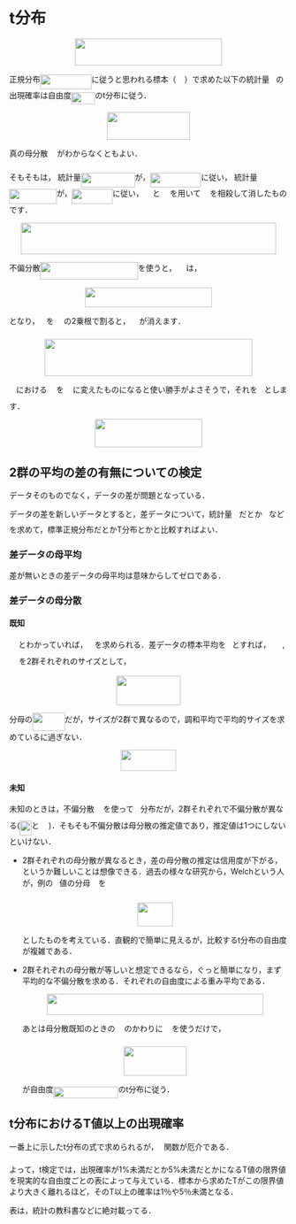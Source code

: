 # t分布

<p align="center"><img src="/Reference/tex/7c11f42c90963c6b068f8915322af808.svg?invert_in_darkmode&sanitize=true" align=middle width=266.38876274999996pt height=48.91996725pt/></p>

正規分布<img src="/Reference/tex/49e2504c237adb72fc934512fbae2005.svg?invert_in_darkmode&sanitize=true" align=middle width=92.62765709999998pt height=26.76175259999998pt/>に従うと思われる標本（<img src="/Reference/tex/f9c4988898e7f532b9f826a75014ed3c.svg?invert_in_darkmode&sanitize=true" align=middle width=14.99998994999999pt height=22.465723500000017pt/>）で求めた以下の統計量<img src="/Reference/tex/2f118ee06d05f3c2d98361d9c30e38ce.svg?invert_in_darkmode&sanitize=true" align=middle width=11.889314249999991pt height=22.465723500000017pt/>の出現確率は自由度<img src="/Reference/tex/e35caf405a5e9b4afd75a0d338c4dc12.svg?invert_in_darkmode&sanitize=true" align=middle width=43.31036984999999pt height=22.465723500000017pt/>のt分布に従う．

<p align="center"><img src="/Reference/tex/f8257b4d90e6e99f33940ae822357837.svg?invert_in_darkmode&sanitize=true" align=middle width=149.90800604999998pt height=49.14819195pt/></p>

真の母分散<img src="/Reference/tex/e6718aa5499c31af3ff15c3c594a7854.svg?invert_in_darkmode&sanitize=true" align=middle width=16.535428799999988pt height=26.76175259999998pt/>がわからなくともよい．

そもそもは，
統計量<img src="/Reference/tex/22928e49ee99611f3fdc7c6bfd4b86a2.svg?invert_in_darkmode&sanitize=true" align=middle width=97.84430699999999pt height=26.76175259999998pt/>が，<img src="/Reference/tex/49e2504c237adb72fc934512fbae2005.svg?invert_in_darkmode&sanitize=true" align=middle width=92.62765709999998pt height=26.76175259999998pt/>に従い，
統計量<img src="/Reference/tex/62e0782b4c77a5b0b3c27bdce55e6ca2.svg?invert_in_darkmode&sanitize=true" align=middle width=86.04448874999999pt height=26.76175259999998pt/>が，<img src="/Reference/tex/691c3f56fb94d0e9aaa6ad24fd35a041.svg?invert_in_darkmode&sanitize=true" align=middle width=73.7556171pt height=26.76175259999998pt/>に従い，
<img src="/Reference/tex/5b51bd2e6f329245d425b8002d7cf942.svg?invert_in_darkmode&sanitize=true" align=middle width=12.397274999999992pt height=22.465723500000017pt/>と<img src="/Reference/tex/84c95f91a742c9ceb460a83f9b5090bf.svg?invert_in_darkmode&sanitize=true" align=middle width=17.80826024999999pt height=22.465723500000017pt/>を用いて<img src="/Reference/tex/e6718aa5499c31af3ff15c3c594a7854.svg?invert_in_darkmode&sanitize=true" align=middle width=16.535428799999988pt height=26.76175259999998pt/>を相殺して消したものです．

<p align="center"><img src="/Reference/tex/e1fe9a43e027dda4cddd31c5c430b022.svg?invert_in_darkmode&sanitize=true" align=middle width=461.94883515pt height=56.84951415pt/></p>

不偏分散<img src="/Reference/tex/8fd627482c3317950ad778517d544d4f.svg?invert_in_darkmode&sanitize=true" align=middle width=177.0201741pt height=32.256008400000006pt/>を使うと，<img src="/Reference/tex/84c95f91a742c9ceb460a83f9b5090bf.svg?invert_in_darkmode&sanitize=true" align=middle width=17.80826024999999pt height=22.465723500000017pt/>は，

<p align="center"><img src="/Reference/tex/13ee34aafe8b40fd1defc91ccb714431.svg?invert_in_darkmode&sanitize=true" align=middle width=229.23583485pt height=35.77743345pt/></p>

となり，<img src="/Reference/tex/5b51bd2e6f329245d425b8002d7cf942.svg?invert_in_darkmode&sanitize=true" align=middle width=12.397274999999992pt height=22.465723500000017pt/>を<img src="/Reference/tex/84c95f91a742c9ceb460a83f9b5090bf.svg?invert_in_darkmode&sanitize=true" align=middle width=17.80826024999999pt height=22.465723500000017pt/>の2乗根で割ると，<img src="/Reference/tex/e6718aa5499c31af3ff15c3c594a7854.svg?invert_in_darkmode&sanitize=true" align=middle width=16.535428799999988pt height=26.76175259999998pt/>が消えます．
<p align="center"><img src="/Reference/tex/296fca80c98c225ff5d6815d5612f926.svg?invert_in_darkmode&sanitize=true" align=middle width=376.15823355pt height=67.45395359999999pt/></p>

<img src="/Reference/tex/5b51bd2e6f329245d425b8002d7cf942.svg?invert_in_darkmode&sanitize=true" align=middle width=12.397274999999992pt height=22.465723500000017pt/>における<img src="/Reference/tex/e6718aa5499c31af3ff15c3c594a7854.svg?invert_in_darkmode&sanitize=true" align=middle width=16.535428799999988pt height=26.76175259999998pt/>を<img src="/Reference/tex/55ab6111c6bbe722ee25eb4469ce9c7a.svg?invert_in_darkmode&sanitize=true" align=middle width=15.96281939999999pt height=26.76175259999998pt/>に変えたものになると使い勝手がよさそうで，それを<img src="/Reference/tex/2f118ee06d05f3c2d98361d9c30e38ce.svg?invert_in_darkmode&sanitize=true" align=middle width=11.889314249999991pt height=22.465723500000017pt/>とします．

<p align="center"><img src="/Reference/tex/c163c5ec7dd63908cc7c118ff76a8ef2.svg?invert_in_darkmode&sanitize=true" align=middle width=193.4945562pt height=50.79200279999999pt/></p>

## 2群の平均の差の有無についての検定

データそのものでなく，データの差が問題となっている．

データの差を新しいデータとすると，差データについて，統計量<img src="/Reference/tex/5b51bd2e6f329245d425b8002d7cf942.svg?invert_in_darkmode&sanitize=true" align=middle width=12.397274999999992pt height=22.465723500000017pt/>だとか<img src="/Reference/tex/2f118ee06d05f3c2d98361d9c30e38ce.svg?invert_in_darkmode&sanitize=true" align=middle width=11.889314249999991pt height=22.465723500000017pt/>などを求めて，標準正規分布だとかT分布とかと比較すればよい．

### 差データの母平均

差が無いときの差データの母平均は意味からしてゼロである．

### 差データの母分散

#### 既知

<img src="/Reference/tex/e6718aa5499c31af3ff15c3c594a7854.svg?invert_in_darkmode&sanitize=true" align=middle width=16.535428799999988pt height=26.76175259999998pt/>とわかっていれば，<img src="/Reference/tex/5b51bd2e6f329245d425b8002d7cf942.svg?invert_in_darkmode&sanitize=true" align=middle width=12.397274999999992pt height=22.465723500000017pt/>を求められる．差データの標本平均を<img src="/Reference/tex/51b214a4897c4cd9a7950ece6142017b.svg?invert_in_darkmode&sanitize=true" align=middle width=11.12740034999999pt height=27.342470100000007pt/>とすれば，<img src="/Reference/tex/39551c4a887ee2b0b58e0b8050b547e9.svg?invert_in_darkmode&sanitize=true" align=middle width=21.53172614999999pt height=14.15524440000002pt/>,<img src="/Reference/tex/a36a1e0b007884ba84d6355b48c564b5.svg?invert_in_darkmode&sanitize=true" align=middle width=17.56674314999999pt height=14.15524440000002pt/>を2群それぞれのサイズとして，

<p align="center"><img src="/Reference/tex/dd028cec26cd68b44f9b109076b37d85.svg?invert_in_darkmode&sanitize=true" align=middle width=115.28922899999999pt height=53.23037444999999pt/></p>

分母の<img src="/Reference/tex/584a151c2aa11eafd7d33c27f79ea1e5.svg?invert_in_darkmode&sanitize=true" align=middle width=58.61816235pt height=33.45973289999998pt/>だが，サイズが2群で異なるので，調和平均で平均的サイズを求めているに過ぎない．

<p align="center"><img src="/Reference/tex/b9def59114f45aa1195604daa23850f7.svg?invert_in_darkmode&sanitize=true" align=middle width=100.50838544999999pt height=37.6933392pt/></p>

#### 未知

未知のときは，不偏分散<img src="/Reference/tex/55ab6111c6bbe722ee25eb4469ce9c7a.svg?invert_in_darkmode&sanitize=true" align=middle width=15.96281939999999pt height=26.76175259999998pt/>を使って<img src="/Reference/tex/2f118ee06d05f3c2d98361d9c30e38ce.svg?invert_in_darkmode&sanitize=true" align=middle width=11.889314249999991pt height=22.465723500000017pt/>分布だが，2群それぞれで不偏分散が異なる(<img src="/Reference/tex/08017d0decc3c59b42243039f5e6ae67.svg?invert_in_darkmode&sanitize=true" align=middle width=21.07512329999999pt height=26.76175259999998pt/>と<img src="/Reference/tex/0f9cc962e464666c850fe243e7627e71.svg?invert_in_darkmode&sanitize=true" align=middle width=17.110140299999987pt height=26.76175259999998pt/>)．そもそも不偏分散は母分散の推定値であり，推定値は1つにしないといけない．

* 2群それぞれの母分散が異なるとき，差の母分散の推定は信用度が下がる，
  というか難しいことは想像できる．過去の様々な研究から，Welchという人が，例の<img src="/Reference/tex/2f118ee06d05f3c2d98361d9c30e38ce.svg?invert_in_darkmode&sanitize=true" align=middle width=11.889314249999991pt height=22.465723500000017pt/>値の分母<img src="/Reference/tex/4b2eb1a6d2e809bf8f55112f602cae56.svg?invert_in_darkmode&sanitize=true" align=middle width=14.187764249999999pt height=33.45973289999998pt/>を
  
  <p align="center"><img src="/Reference/tex/0faf2e8b7b3f5ca67ca8a1ba2b152e7d.svg?invert_in_darkmode&sanitize=true" align=middle width=64.77868319999999pt height=42.663701849999995pt/></p>
  
  としたものを考えている．直観的で簡単に見えるが，比較するt分布の自由度が複雑である．

* 2群それぞれの母分散が等しいと想定できるなら，ぐっと簡単になり，まず平均的な不偏分散を求める．それぞれの自由度による重み平均である．
  
  <p align="center"><img src="/Reference/tex/3ea68f44a638628b9eca9915f646b799.svg?invert_in_darkmode&sanitize=true" align=middle width=391.74134504999995pt height=37.6933392pt/></p>

  あとは母分散既知のときの<img src="/Reference/tex/e6718aa5499c31af3ff15c3c594a7854.svg?invert_in_darkmode&sanitize=true" align=middle width=16.535428799999988pt height=26.76175259999998pt/>のかわりに<img src="/Reference/tex/55ab6111c6bbe722ee25eb4469ce9c7a.svg?invert_in_darkmode&sanitize=true" align=middle width=15.96281939999999pt height=26.76175259999998pt/>を使うだけで，

  <p align="center"><img src="/Reference/tex/696c7ec575c88afa8926e53cc0592383.svg?invert_in_darkmode&sanitize=true" align=middle width=114.78127155pt height=53.23037444999999pt/></p>

  が自由度<img src="/Reference/tex/6375c284c3180270ae05ac7fbfd6ca83.svg?invert_in_darkmode&sanitize=true" align=middle width=117.45428804999999pt height=21.18721440000001pt/>のt分布に従う．

## t分布におけるT値以上の出現確率

一番上に示したt分布の式で求められるが，<img src="/Reference/tex/b2af456716f3117a91da7afe70758041.svg?invert_in_darkmode&sanitize=true" align=middle width=10.274003849999989pt height=22.465723500000017pt/>関数が厄介である．

よって，t検定では，出現確率が1%未満だとか5%未満だとかになるT値の限界値を現実的な自由度ごとの表によって与えている．標本から求めたTがこの限界値より大きく離れるほど，そのT以上の確率は1％や5％未満となる．

表は，統計の教科書などに絶対載ってる．

